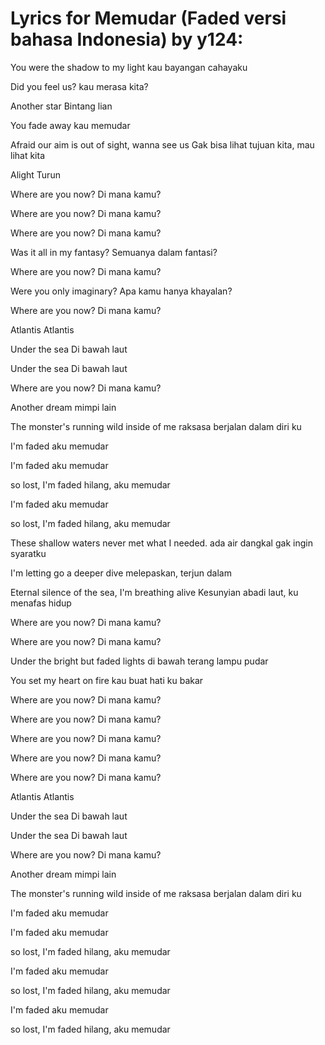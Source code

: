 # Lyrics for Memudar (Faded versi bahasa Indonesia) by y124:

You were the shadow to my light
kau bayangan cahayaku

Did you feel us?
kau merasa kita?

Another star
Bintang lian

You fade away
kau memudar

Afraid our aim is out of sight, wanna see us
Gak bisa lihat tujuan kita, mau lihat kita

Alight
Turun

Where are you now?
Di mana kamu?

Where are you now?
Di mana kamu?

Where are you now?
Di mana kamu?

Was it all in my fantasy?
Semuanya dalam fantasi?

Where are you now?
Di mana kamu?

Were you only imaginary?
Apa kamu hanya khayalan?

Where are you now?
Di mana kamu?

Atlantis
Atlantis

Under the sea
Di bawah laut

Under the sea
Di bawah laut

Where are you now?
Di mana kamu?

Another dream
mimpi lain

The monster's running wild inside of me
raksasa berjalan dalam diri ku

I'm faded
aku memudar

I'm faded
aku memudar

so lost, I'm faded
hilang, aku memudar

I'm faded
aku memudar

so lost, I'm faded
hilang, aku memudar

These shallow waters never met what I needed.
ada air dangkal gak ingin syaratku

I'm letting go a deeper dive
melepaskan, terjun dalam

Eternal silence of the sea, I'm breathing alive
Kesunyian abadi laut, ku menafas hidup

Where are you now?
Di mana kamu?

Where are you now?
Di mana kamu?

Under the bright but faded lights
di bawah terang lampu pudar

You set my heart on fire 
kau buat hati ku bakar

Where are you now?
Di mana kamu?

Where are you now?
Di mana kamu?

Where are you now?
Di mana kamu?

Where are you now?
Di mana kamu?

Where are you now?
Di mana kamu?

Atlantis
Atlantis

Under the sea
Di bawah laut

Under the sea
Di bawah laut

Where are you now?
Di mana kamu?

Another dream
mimpi lain

The monster's running wild inside of me
raksasa berjalan dalam diri ku

I'm faded
aku memudar

I'm faded
aku memudar

so lost, I'm faded
hilang, aku memudar

I'm faded
aku memudar

so lost, I'm faded
hilang, aku memudar 

I'm faded
aku memudar

so lost, I'm faded
hilang, aku memudar  
